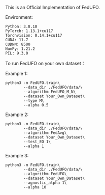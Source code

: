 This is an Official Implementation of FedUFO.

Environment:

```shell
Python: 3.8.10
PyTorch: 1.13.1+cu117
Torchvision: 0.14.1+cu117
CUDA: 11.7
CUDNN: 8500
NumPy: 1.21.2
PIL: 9.3.0
```

To run FedUFO on your own dataset：

Example 1: 

```shell
python3 -m FedUFO.train\
	    --data_dir ./FedUFO/data/\
        --algorithm FedUFO_M_N\
        --dataset Your_Own_Dataset\
        --type M\
        --alpha 0.5
```

Example 2:

```shell
python3 -m FedUFO.train\
	    --data_dir ./FedUFO/data/\
        --algorithm FedAvg\
        --dataset Your_Own_Dataset\
        --test_EO 1\
        --alpha 1
```

Example 3:

```shell
python3 -m FedUFO.train\
	    --data_dir ./FedUFO/data/\
        --algorithm FedUFO\
        --dataset Your_Own_Dataset\
        --agnostic_alpha 1\
        --alpha 10
```
